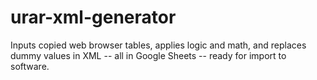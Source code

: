 # urar-xml-generator
Inputs copied web browser tables, applies logic and math, and replaces dummy values in XML -- all in Google Sheets -- ready for import to software.
